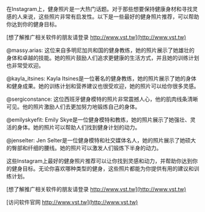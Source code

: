 在Instagram上，健身照片是一大热门话题。对于那些想要保持健康身材和寻找灵感的人来说，这些照片非常有启发性。以下是一些最好的健身照片推荐，可以帮助你达到你的健身目标。

[想了解推广相关软件的朋友请登录 http://www.vst.tw](http://www.vst.tw)

@massy.arias: 这位来自多明尼加共和国的健身教练，她的照片展示了她雄壮的身体和卓越的技能。她的照片鼓励人们追求更健康的生活方式，并且她的训练计划也非常受欢迎。

@kayla_itsines: Kayla Itsines是一位著名的健身教练，她的照片展示了她的身体和健身成果。她的训练计划和营养建议也很受欢迎，她的照片可以给你很多灵感。

@sergiconstance: 这位西班牙健身模特的照片非常震撼人心，他的肌肉线条清晰可见。他的照片激励人们去更加努力地锻炼自己的身体。

@emilyskyefit: Emily Skye是一位健身模特和教练，她的照片展示了她强壮、灵活的身体。她的照片可以帮助人们找到健身计划的动力。

@jenselter: Jen Selter是一位健身模特和社交媒体名人，她的照片展示了她硕大的臀部和纤细的腰线。她的照片可以激发人们锻炼下半身的动力。

这些Instagram上最好的健身照片推荐可以让你找到灵感和动力，并帮助你达到你的健身目标。无论你喜欢哪种类型的健身，这些照片都能为你提供有用的建议和训练计划。

[想了解推广相关软件的朋友请登录 http://www.vst.tw](http://www.vst.tw)


[访问软件官网 http://www.vst.tw](http://www.vst.tw)
